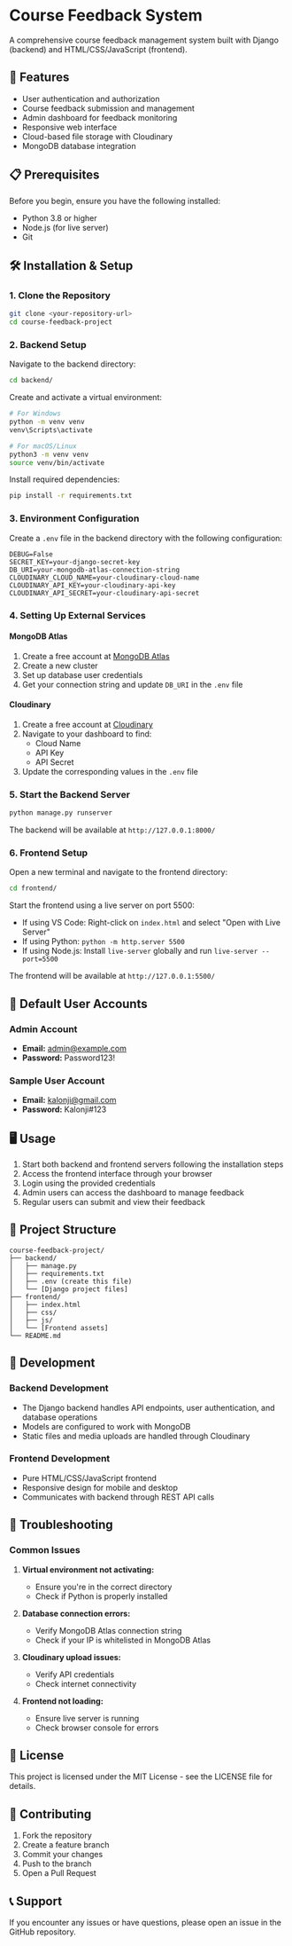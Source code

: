 # Course Feedback System

A comprehensive course feedback management system built with Django (backend) and HTML/CSS/JavaScript (frontend).

## 🚀 Features

- User authentication and authorization
- Course feedback submission and management
- Admin dashboard for feedback monitoring
- Responsive web interface
- Cloud-based file storage with Cloudinary
- MongoDB database integration

## 📋 Prerequisites

Before you begin, ensure you have the following installed:
- Python 3.8 or higher
- Node.js (for live server)
- Git

## 🛠️ Installation & Setup

### 1. Clone the Repository

```bash
git clone <your-repository-url>
cd course-feedback-project
```

### 2. Backend Setup

Navigate to the backend directory:

```bash
cd backend/
```

Create and activate a virtual environment:

```bash
# For Windows
python -m venv venv
venv\Scripts\activate

# For macOS/Linux
python3 -m venv venv
source venv/bin/activate
```

Install required dependencies:

```bash
pip install -r requirements.txt
```

### 3. Environment Configuration

Create a `.env` file in the backend directory with the following configuration:

```env
DEBUG=False
SECRET_KEY=your-django-secret-key
DB_URI=your-mongodb-atlas-connection-string
CLOUDINARY_CLOUD_NAME=your-cloudinary-cloud-name
CLOUDINARY_API_KEY=your-cloudinary-api-key
CLOUDINARY_API_SECRET=your-cloudinary-api-secret
```

### 4. Setting Up External Services

#### MongoDB Atlas
1. Create a free account at [MongoDB Atlas](https://www.mongodb.com/cloud/atlas)
2. Create a new cluster
3. Set up database user credentials
4. Get your connection string and update `DB_URI` in the `.env` file

#### Cloudinary
1. Create a free account at [Cloudinary](https://cloudinary.com/)
2. Navigate to your dashboard to find:
   - Cloud Name
   - API Key
   - API Secret
3. Update the corresponding values in the `.env` file

### 5. Start the Backend Server

```bash
python manage.py runserver
```

The backend will be available at `http://127.0.0.1:8000/`

### 6. Frontend Setup

Open a new terminal and navigate to the frontend directory:

```bash
cd frontend/
```

Start the frontend using a live server on port 5500:
- If using VS Code: Right-click on `index.html` and select "Open with Live Server"
- If using Python: `python -m http.server 5500`
- If using Node.js: Install `live-server` globally and run `live-server --port=5500`

The frontend will be available at `http://127.0.0.1:5500/`

## 👤 Default User Accounts

### Admin Account
- **Email:** admin@example.com
- **Password:** Password123!

### Sample User Account
- **Email:** kalonji@gmail.com
- **Password:** Kalonji#123

## 🖥️ Usage

1. Start both backend and frontend servers following the installation steps
2. Access the frontend interface through your browser
3. Login using the provided credentials
4. Admin users can access the dashboard to manage feedback
5. Regular users can submit and view their feedback

## 📁 Project Structure

```
course-feedback-project/
├── backend/
│   ├── manage.py
│   ├── requirements.txt
│   ├── .env (create this file)
│   └── [Django project files]
├── frontend/
│   ├── index.html
│   ├── css/
│   ├── js/
│   └── [Frontend assets]
└── README.md
```

## 🔧 Development

### Backend Development
- The Django backend handles API endpoints, user authentication, and database operations
- Models are configured to work with MongoDB
- Static files and media uploads are handled through Cloudinary

### Frontend Development
- Pure HTML/CSS/JavaScript frontend
- Responsive design for mobile and desktop
- Communicates with backend through REST API calls

## 🐛 Troubleshooting

### Common Issues

1. **Virtual environment not activating:**
   - Ensure you're in the correct directory
   - Check if Python is properly installed

2. **Database connection errors:**
   - Verify MongoDB Atlas connection string
   - Check if your IP is whitelisted in MongoDB Atlas

3. **Cloudinary upload issues:**
   - Verify API credentials
   - Check internet connectivity

4. **Frontend not loading:**
   - Ensure live server is running
   - Check browser console for errors

## 📄 License

This project is licensed under the MIT License - see the LICENSE file for details.

## 🤝 Contributing

1. Fork the repository
2. Create a feature branch
3. Commit your changes
4. Push to the branch
5. Open a Pull Request

## 📞 Support

If you encounter any issues or have questions, please open an issue in the GitHub repository.